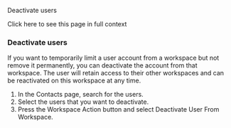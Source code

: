 Deactivate users

Click here to see this page in full context

###  Deactivate users

If you want to temporarily limit a user account from a workspace but not
remove it permanently, you can deactivate the account from that workspace. The
user will retain access to their other workspaces and can be reactivated on
this workspace at any time.

  1. In the Contacts page, search for the users. 
  2. Select the users that you want to deactivate. 
  3. Press the Workspace Action button and select Deactivate User From Workspace. 

